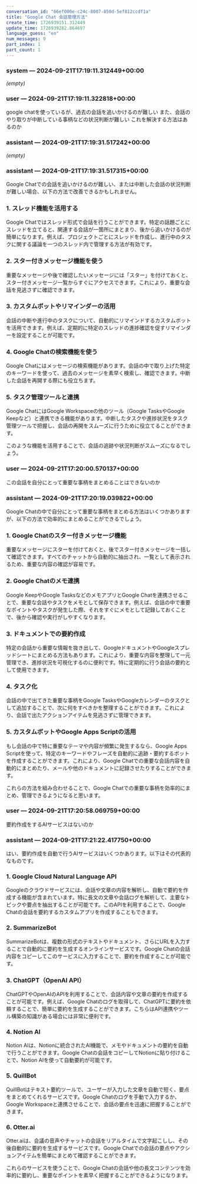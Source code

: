 ```yaml
---
conversation_id: "66ef000e-c24c-8007-850d-5ef812ccdf1a"
title: "Google Chat 会話管理方法"
create_time: 1726939151.312449
update_time: 1726939282.864697
language_guess: "en"
num_messages: 9
part_index: 1
part_count: 1
---
```


### system — 2024-09-21T17:19:11.312449+00:00

_(empty)_

### user — 2024-09-21T17:19:11.322818+00:00

google chatを使っているが、過去の会話を追いかけるのが難しい
また、会話のやり取りが中断している事柄などの状況判断が難しい
これを解決する方法はあるのか

### assistant — 2024-09-21T17:19:31.517242+00:00

_(empty)_

### assistant — 2024-09-21T17:19:31.517315+00:00

Google Chatでの会話を追いかけるのが難しい、または中断した会話の状況判断が難しい場合、以下の方法で改善できるかもしれません。

### 1. スレッド機能を活用する
Google Chatではスレッド形式で会話を行うことができます。特定の話題ごとにスレッドを立てると、関連する会話が一箇所にまとまり、後から追いかけるのが簡単になります。例えば、プロジェクトごとにスレッドを作成し、進行中のタスクに関する議論を一つのスレッド内で管理する方法が有効です。

### 2. スター付きメッセージ機能を使う
重要なメッセージや後で確認したいメッセージには「スター」を付けておくと、スター付きメッセージ一覧からすぐにアクセスできます。これにより、重要な会話を見逃さずに確認できます。

### 3. カスタムボットやリマインダーの活用
会話の中断や進行中のタスクについて、自動的にリマインドするカスタムボットを活用できます。例えば、定期的に特定のスレッドの進捗確認を促すリマインダーを設定することが可能です。

### 4. Google Chatの検索機能を使う
Google Chatにはメッセージの検索機能があります。会話の中で取り上げた特定のキーワードを使って、過去のメッセージを素早く検索し、確認できます。中断した会話を再開する際にも役立ちます。

### 5. タスク管理ツールと連携
Google ChatにはGoogle Workspaceの他のツール（Google TasksやGoogle Keepなど）と連携できる機能があります。中断したタスクや進捗状況をタスク管理ツールで把握し、会話の再開をスムーズに行うために役立てることができます。

このような機能を活用することで、会話の追跡や状況判断がスムーズになるでしょう。

### user — 2024-09-21T17:20:00.570137+00:00

この会話を自分にとって重要な事柄をまとめることはできないのか

### assistant — 2024-09-21T17:20:19.039822+00:00

Google Chatの中で自分にとって重要な事柄をまとめる方法はいくつかありますが、以下の方法で効率的にまとめることができるでしょう。

### 1. **Google Chatのスター付きメッセージ機能**
重要なメッセージにスターを付けておくと、後でスター付きメッセージを一括して確認できます。すべてのチャットから自動的に抽出され、一覧として表示されるため、重要な内容の確認が容易です。

### 2. **Google Chatのメモ連携**
Google KeepやGoogle TasksなどのメモアプリとGoogle Chatを連携させることで、重要な会話やタスクをメモとして保存できます。例えば、会話の中で重要なポイントやタスクが発生した際、それをすぐにメモとして記録しておくことで、後から確認や実行がしやすくなります。

### 3. **ドキュメントでの要約作成**
特定の会話から重要な情報を抜き出して、GoogleドキュメントやGoogleスプレッドシートにまとめる方法もあります。これにより、重要な内容を整理して一元管理でき、進捗状況を可視化するのに便利です。特に定期的に行う会話の要約として使用できます。

### 4. **タスク化**
会話の中で出てきた重要な事柄をGoogle TasksやGoogleカレンダーのタスクとして追加することで、次に何をすべきかを整理することができます。これにより、会話で出たアクションアイテムを見逃さずに管理できます。

### 5. **カスタムボットやGoogle Apps Scriptの活用**
もし会話の中で特に重要なテーマや内容が頻繁に発生するなら、Google Apps Scriptを使って、特定のキーワードやフレーズを自動的に追跡・要約するボットを作成することができます。これにより、Google Chatでの重要な会話内容を自動的にまとめたり、メールや他のドキュメントに記録させたりすることができます。

これらの方法を組み合わせることで、Google Chatでの重要な事柄を効率的にまとめ、管理できるようになると思います。

### user — 2024-09-21T17:20:58.069759+00:00

要約作成をするAIサービスはないのか

### assistant — 2024-09-21T17:21:22.417750+00:00

はい、要約作成を自動で行うAIサービスはいくつかあります。以下はその代表的なものです。

### 1. **Google Cloud Natural Language API**
Googleのクラウドサービスには、会話や文章の内容を解析し、自動で要約を作成する機能が含まれています。特に長文の文章や会話ログを解析して、主要なトピックや要点を抽出することが可能です。このAPIを利用することで、Google Chatの会話を要約するカスタムアプリを作成することもできます。

### 2. **SummarizeBot**
SummarizeBotは、複数の形式のテキストやドキュメント、さらにURLを入力することで自動的に要約を生成するオンラインサービスです。Google Chatの会話内容をコピーしてこのサービスに入力することで、要約を作成することが可能です。

### 3. **ChatGPT（OpenAI API）**
ChatGPTやOpenAIのAPIを利用することで、会話内容や文章の要約を作成することが可能です。例えば、Google Chatのログを取得して、ChatGPTに要約を依頼することで、簡単に要約を生成することができます。こちらはAPI連携やツール構築の知識がある場合には非常に便利です。

### 4. **Notion AI**
Notion AIは、Notionに統合されたAI機能で、メモやドキュメントの要約を自動で行うことができます。Google Chatの会話をコピーしてNotionに貼り付けることで、Notion AIを使って自動要約が可能です。

### 5. **QuillBot**
QuillBotはテキスト要約ツールで、ユーザーが入力した文章を自動で短く、要点をまとめてくれるサービスです。Google Chatのログを手動で入力するか、Google Workspaceと連携させることで、会話の要点を迅速に把握することができます。

### 6. **Otter.ai**
Otter.aiは、会議の音声やチャットの会話をリアルタイムで文字起こしし、その後自動的に要約を生成するサービスです。Google Chatでの会話の要点やアクションアイテムを簡単にまとめて確認することができます。

これらのサービスを使うことで、Google Chatの会話や他の長文コンテンツを効率的に要約し、重要なポイントを素早く把握することができるようになります。
